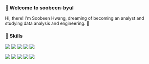### 🙌 Welcome to soobeen-byul

Hi, there! I'm Soobeen Hwang, dreaming of becoming an analyst and studying data analysis and engineering. 👋 




### 💪 Skills

<img src="https://img.shields.io/badge/Python-3776AB?style=flat-square&logo=Python&logoColor=white"> <img src="https://img.shields.io/badge/MySQL-4479A1?flat-square&logo=MySQL&logoColor=white"> <img src="https://img.shields.io/badge/R-276DC3?style=flat-square&logo=R&logoColor=white"> <img src="https://img.shields.io/badge/Vue.js-4FC08D?style=flat-squaree&logo=Vue.js&logoColor=white"> <img src="https://img.shields.io/badge/Django-092E20?style=flat-squaree&logo=Django&logoColor=white">

<img src="https://img.shields.io/badge/Apache%20Airflow-017CEE?style=flat-square&logo=Apache%20Airflow&logoColor=white"> <img src="https://img.shields.io/badge/Apache%20Hadoop-66CCFF?style=flat-squaree&logo=Apache%20Hadoop&logoColor=white"> <img src="https://img.shields.io/badge/Apache%20Hive-FDEE21?style=flat-square&logo=Apache%20Hive&logoColor=white"> <img src="https://img.shields.io/badge/Apache%20Spark-E25A1C?style=flat-square&logo=Apache%20Spark&logoColor=white"> <img src="https://img.shields.io/badge/Apache%20Zeppelin-D22128?style=flat-square&logo=Apache&logoColor=white">
